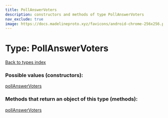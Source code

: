 ```yaml
---
title: PollAnswerVoters
description: constructors and methods of type PollAnswerVoters
nav_exclude: true
image: https://docs.madelineproto.xyz/favicons/android-chrome-256x256.png
---
```

# Type: PollAnswerVoters
[Back to types index](index.html)



### Possible values (constructors):

[pollAnswerVoters](/API_docs/constructors/pollAnswerVoters.html)  



### Methods that return an object of this type (methods):



[pollAnswerVoters](/API_docs/constructors/pollAnswerVoters.html)  

